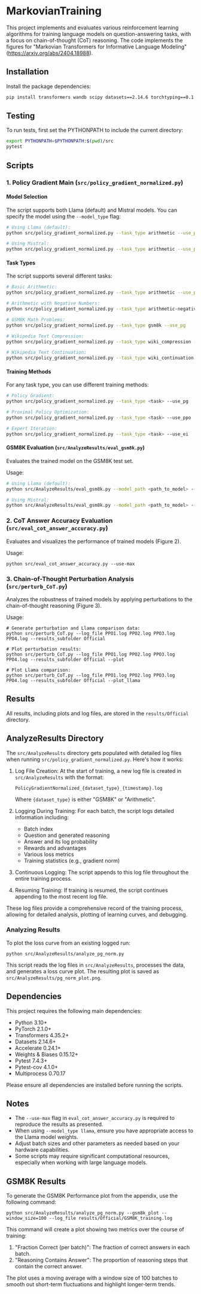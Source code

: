 # MarkovianTraining 

This project implements and evaluates various reinforcement learning algorithms for training language models on question-answering tasks, with a focus on chain-of-thought (CoT) reasoning. The code implements the figures for "Markovian Transformers for Informative Language Modeling" (https://arxiv.org/abs/2404.18988).

## Installation

Install the package dependencies:

```bash
pip install transformers wandb scipy datasets==2.14.6 torchtyping==0.1.4 && pip install peft einops apache_beam==2.51.0 matplotlib && pip install -U flash-attn --no-build-isolation && pip install openai bitsandbytes scipy scikit-learn
```

## Testing

To run tests, first set the PYTHONPATH to include the current directory:

```bash
export PYTHONPATH=$PYTHONPATH:$(pwd)/src
pytest
```

## Scripts

### 1. Policy Gradient Main (`src/policy_gradient_normalized.py`)
#### Model Selection
The script supports both Llama (default) and Mistral models. You can specify the model using the `--model_type` flag:

```bash
# Using Llama (default):
python src/policy_gradient_normalized.py --task_type arithmetic --use_pg

# Using Mistral:
python src/policy_gradient_normalized.py --task_type arithmetic --use_pg --model_type mistral
```

#### Task Types
The script supports several different tasks:

```bash
# Basic Arithmetic:
python src/policy_gradient_normalized.py --task_type arithmetic --use_pg

# Arithmetic with Negative Numbers:
python src/policy_gradient_normalized.py --task_type arithmetic-negative --use_pg

# GSM8K Math Problems:
python src/policy_gradient_normalized.py --task_type gsm8k --use_pg

# Wikipedia Text Compression:
python src/policy_gradient_normalized.py --task_type wiki_compression --use_pg

# Wikipedia Text Continuation:
python src/policy_gradient_normalized.py --task_type wiki_continuation --use_pg
```

#### Training Methods
For any task type, you can use different training methods:

```bash
# Policy Gradient:
python src/policy_gradient_normalized.py --task_type <task> --use_pg

# Proximal Policy Optimization:
python src/policy_gradient_normalized.py --task_type <task> --use_ppo

# Expert Iteration:
python src/policy_gradient_normalized.py --task_type <task> --use_ei
```

#### GSM8K Evaluation (`src/AnalyzeResults/eval_gsm8k.py`)

Evaluates the trained model on the GSM8K test set.

Usage:
```bash
# Using Llama (default):
python src/AnalyzeResults/eval_gsm8k.py --model_path <path_to_model> --num_samples <number_of_samples> --batch_size <batch_size>

# Using Mistral:
python src/AnalyzeResults/eval_gsm8k.py --model_path <path_to_model> --num_samples <number_of_samples> --batch_size <batch_size> --model_type mistral
```

### 2. CoT Answer Accuracy Evaluation (`src/eval_cot_answer_accuracy.py`)

Evaluates and visualizes the performance of trained models (Figure 2).

Usage:
```
python src/eval_cot_answer_accuracy.py --use-max
```

### 3. Chain-of-Thought Perturbation Analysis (`src/perturb_CoT.py`)

Analyzes the robustness of trained models by applying perturbations to the chain-of-thought reasoning (Figure 3).

Usage:
```
# Generate perturbation and Llama comparison data:
python src/perturb_CoT.py --log_file PPO1.log PPO2.log PPO3.log PPO4.log --results_subfolder Official

# Plot perturbation results:
python src/perturb_CoT.py --log_file PPO1.log PPO2.log PPO3.log PPO4.log --results_subfolder Official --plot

# Plot Llama comparison:
python src/perturb_CoT.py --log_file PPO1.log PPO2.log PPO3.log PPO4.log --results_subfolder Official --plot_llama
```

## Results

All results, including plots and log files, are stored in the `results/Official` directory.

## AnalyzeResults Directory

The `src/AnalyzeResults` directory gets populated with detailed log files when running `src/policy_gradient_normalized.py`. Here's how it works:

1. Log File Creation: At the start of training, a new log file is created in `src/AnalyzeResults` with the format:
   ```
   PolicyGradientNormalized_{dataset_type}_{timestamp}.log
   ```
   Where `{dataset_type}` is either "GSM8K" or "Arithmetic".

2. Logging During Training: For each batch, the script logs detailed information including:
   - Batch index
   - Question and generated reasoning
   - Answer and its log probability
   - Rewards and advantages
   - Various loss metrics
   - Training statistics (e.g., gradient norm)

3. Continuous Logging: The script appends to this log file throughout the entire training process.

4. Resuming Training: If training is resumed, the script continues appending to the most recent log file.

These log files provide a comprehensive record of the training process, allowing for detailed analysis, plotting of learning curves, and debugging.

### Analyzing Results

To plot the loss curve from an existing logged run:

```
python src/AnalyzeResults/analyze_pg_norm.py
```

This script reads the log files in `src/AnalyzeResults`, processes the data, and generates a loss curve plot. The resulting plot is saved as `src/AnalyzeResults/pg_norm_plot.png`.

## Dependencies

This project requires the following main dependencies:
- Python 3.10+
- PyTorch 2.1.0+
- Transformers 4.35.2+
- Datasets 2.14.6+
- Accelerate 0.24.1+
- Weights & Biases 0.15.12+
- Pytest 7.4.3+
- Pytest-cov 4.1.0+
- Multiprocess 0.70.17

Please ensure all dependencies are installed before running the scripts.

## Notes

- The `--use-max` flag in `eval_cot_answer_accuracy.py` is required to reproduce the results as presented.
- When using `--model_type llama`, ensure you have appropriate access to the Llama model weights.
- Adjust batch sizes and other parameters as needed based on your hardware capabilities.
- Some scripts may require significant computational resources, especially when working with large language models.

## GSM8K Results

To generate the GSM8K Performance plot from the appendix, use the following command:

```
python src/AnalyzeResults/analyze_pg_norm.py --gsm8k_plot --window_size=100 --log_file results/Official/GSM8K_training.log
```

This command will create a plot showing two metrics over the course of training:
1. "Fraction Correct (per batch)": The fraction of correct answers in each batch.
2. "Reasoning Contains Answer": The proportion of reasoning steps that contain the correct answer.

The plot uses a moving average with a window size of 100 batches to smooth out short-term fluctuations and highlight longer-term trends.
